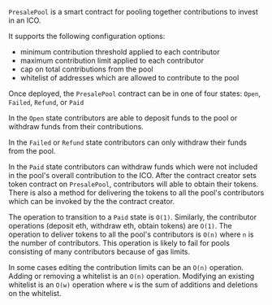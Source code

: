 `PresalePool` is a smart contract for pooling together contributions to invest in an ICO.

It supports the following configuration options:

* minimum contribution threshold applied to each contributor
* maximum contribution limit applied to each contributor
* cap on total contributions from the pool
* whitelist of addresses which are allowed to contribute to the pool

Once deployed, the `PresalePool` contract can be in one of four states: `Open`, `Failed`, `Refund`, or `Paid`

In the `Open` state contributors are able to deposit funds to the pool or withdraw funds from their contributions.

In the `Failed` or `Refund` state contributors can only withdraw their funds from the pool.

In the `Paid` state contributors can withdraw funds which were not included in the pool's overall contribution to the ICO.
After the contract creator sets token contract on `PresalePool`, contributors will able to obtain their tokens.
There is also a method for delivering the tokens to all the pool's contributors which can be invoked by the the contract creator.

The operation to transition to a `Paid` state is `O(1)`. Similarly, the contributor operations (deposit eth, withdraw eth, obtain tokens) are `O(1)`. The operation to deliver tokens to all the pool's contributors is `O(n)` where `n` is the number of contributors. This operation is likely to fail for pools consisting of many contributors because of gas limits.

In some cases editing the contribution limits can be an `O(n)` operation. Adding or removing a whitelist is an `O(n)` operation. Modifying an existing whitelist is an `O(w)` operation where `w` is the sum of additions and deletions on the whitelist.
